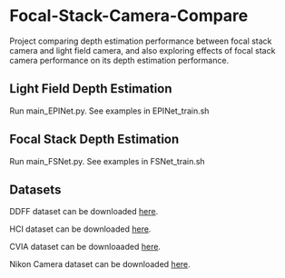 # Focal-Stack-Camera-Compare
Project comparing depth estimation  performance between focal stack camera and light field camera, and also exploring effects of focal stack camera performance on its depth estimation performance.
## Light Field Depth Estimation
Run main_EPINet.py. See examples in EPINet_train.sh

## Focal Stack Depth Estimation
Run main_FSNet.py. See examples in FSNet_train.sh

## Datasets 
DDFF dataset can be downloaded [here](https://www.google.com/search?q=DDFF+dataset&rlz=1C1ONGR_zh-CNUS967US967&oq=DDFF+dataset&aqs=chrome..69i57j69i60.1748j0j4&sourceid=chrome&ie=UTF-8).

HCI dataset can be downloaded [here](https://lightfield-analysis.uni-konstanz.de/).

CVIA dataset can be  downloaaded  [here](https://drive.google.com/file/d/1mdojEAlbuKGig0o63wKryb9tJiYiOSur/view?usp=sharing).

Nikon Camera dataset can be downloaded [here](https://www.dropbox.com/s/x5g86vmderkerb3/Nikon.zip?dl=0).

